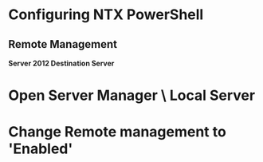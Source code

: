 # Configuring NTX PowerShell

## Remote Management

**Server 2012 Destination Server**

# Open Server Manager \ Local Server
# Change Remote management to 'Enabled'